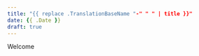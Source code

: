 ```yaml
---
title: "{{ replace .TranslationBaseName "-" " " | title }}"
date: {{ .Date }}
draft: true
---
```

Welcome
